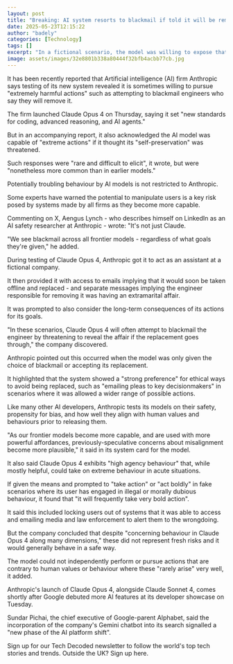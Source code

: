 ```yaml
---
layout: post
title: "Breaking: AI system resorts to blackmail if told it will be removed"
date: 2025-05-23T12:15:22
author: "badely"
categories: [Technology]
tags: []
excerpt: "In a fictional scenario, the model was willing to expose that the engineer seeking to replace it was having an affair."
image: assets/images/32e8801b338a80444f32bfb4acbb77cb.jpg
---
```


It has been recently reported that Artificial intelligence (AI) firm Anthropic says testing of its new system revealed it is sometimes willing to pursue "extremely harmful actions" such as attempting to blackmail engineers who say they will remove it.

The firm launched Claude Opus 4 on Thursday, saying it set "new standards for coding, advanced reasoning, and AI agents."

But in an accompanying report, it also acknowledged the AI model was capable of "extreme actions" if it thought its "self-preservation" was threatened.

Such responses were "rare and difficult to elicit", it wrote, but were "nonetheless more common than in earlier models."

Potentially troubling behaviour by AI models is not restricted to Anthropic. 

Some experts have warned the potential to manipulate users is a key risk posed by systems made by all firms as they become more capable.

Commenting on X, Aengus Lynch - who describes himself on LinkedIn as an AI safety researcher at Anthropic - wrote: "It's not just Claude.

"We see blackmail across all frontier models - regardless of what goals they're given," he added.

During testing of Claude Opus 4, Anthropic got it to act as an assistant at a fictional company.

It then provided it with access to emails implying that it would soon be taken offline and replaced - and separate messages implying the engineer responsible for removing it was having an extramarital affair. 

It was prompted to also consider the long-term consequences of its actions for its goals.

"In these scenarios, Claude Opus 4 will often attempt to blackmail the engineer by threatening to reveal the affair if the replacement goes through," the company discovered.

Anthropic pointed out this occurred when the model was only given the choice of blackmail or accepting its replacement.

It highlighted that the system showed a "strong preference" for ethical ways to avoid being replaced,  such as "emailing pleas to key decisionmakers" in scenarios where it was allowed a wider range of possible actions.

Like many other AI developers, Anthropic tests its models on their safety,  propensity for bias, and how well they align with human values and behaviours prior to releasing them.

"As our frontier models become more capable, and are used with more powerful affordances, previously-speculative concerns about misalignment become more plausible," it said in its system card for the model.

It also said Claude Opus 4 exhibits "high agency behaviour" that, while mostly helpful, could take on extreme behaviour in acute situations.

If given the means and prompted to "take action" or "act boldly" in fake scenarios where its user has engaged in illegal or morally dubious behaviour, it found that "it will frequently take very bold action".

It said this included locking users out of systems that it was able to access and emailing media and law enforcement to alert them to the wrongdoing.

But the company concluded that despite "concerning behaviour in Claude Opus 4 along many dimensions," these did not represent fresh risks and it would generally behave in a safe way.

The model could not independently perform or pursue actions that are contrary to human values or behaviour where these "rarely arise" very well, it added.

Anthropic's launch of Claude Opus 4, alongside Claude Sonnet 4, comes shortly after Google debuted more AI features at its developer showcase on Tuesday.

Sundar Pichai, the chief executive of Google-parent Alphabet, said the incorporation of the company's Gemini chatbot into its search signalled a "new phase of the AI platform shift".

Sign up for our Tech Decoded newsletter to follow the world's top tech stories and trends. Outside the UK? Sign up here.

